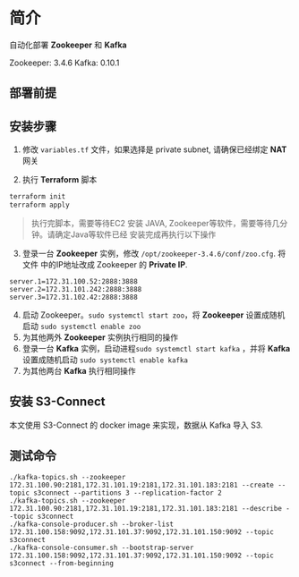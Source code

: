 # 简介

自动化部署 **Zookeeper** 和 **Kafka**

Zookeeper: 3.4.6
Kafka: 0.10.1

## 部署前提




## 安装步骤

1. 修改 `variables.tf` 文件，如果选择是 private subnet, 请确保已经绑定 **NAT** 网关

2. 执行 **Terraform** 脚本
```bash
terraform init
terraform apply
```
> 执行完脚本，需要等待EC2 安装 JAVA, Zookeeper等软件，需要等待几分钟。请确定Java等软件已经
> 安装完成再执行以下操作

3. 登录一台 **Zookeeper** 实例，修改 `/opt/zookeeper-3.4.6/conf/zoo.cfg`. 将文件
中的IP地址改成 Zookeeper 的 **Private IP**.

```text
server.1=172.31.100.52:2888:3888
server.2=172.31.101.242:2888:3888
server.3=172.31.102.42:2888:3888
```

4. 启动 Zookeeper。`sudo systemctl start zoo`，将 **Zookeeper** 设置成随机启动 `sudo systemctl enable zoo`
5. 为其他两外 **Zookeeper** 实例执行相同的操作
6. 登录一台 **Kafka** 实例，启动进程`sudo systemctl start kafka` ，并将 **Kafka** 设置成随机启动 `sudo systemctl enable kafka`
7. 为其他两台 **Kafka** 执行相同操作


## 安装 S3-Connect

本文使用 S3-Connect 的 docker image 来实现，数据从 Kafka 导入 S3.



## 测试命令

```shell
./kafka-topics.sh --zookeeper 172.31.100.90:2181,172.31.101.19:2181,172.31.101.183:2181 --create --topic s3connect --partitions 3 --replication-factor 2
./kafka-topics.sh --zookeeper 172.31.100.90:2181,172.31.101.19:2181,172.31.101.183:2181 --describe --topic s3connect
./kafka-console-producer.sh --broker-list 172.31.100.158:9092,172.31.101.37:9092,172.31.101.150:9092 --topic s3connect
./kafka-console-consumer.sh --bootstrap-server 172.31.100.158:9092,172.31.101.37:9092,172.31.101.150:9092 --topic s3connect --from-beginning
```
